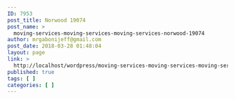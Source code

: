 ```yaml
---
ID: 7953
post_title: Norwood 19074
post_name: >
  moving-services-moving-services-moving-services-norwood-19074
author: mrgabonijeff@gmail.com
post_date: 2018-03-28 01:48:04
layout: page
link: >
  http://localhost/wordpress/moving-services-moving-services-moving-services-norwood-19074/
published: true
tags: [ ]
categories: [ ]
---
```

